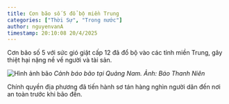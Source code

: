 ```yaml
---
title: Cơn bão số 5 đổ bộ miền Trung
categories: ["Thời Sự", "Trong nước"]
author: nguyenvanA
timestamp: 20:10:08 20/4/2025
---
```


Cơn bão số 5 với sức gió giật cấp 12 đã đổ bộ vào các tỉnh miền Trung, gây thiệt hại nặng nề về người và tài sản.

![Hình ảnh bão](https://example.com/storm-image.jpg)
*Cảnh báo bão tại Quảng Nam. Ảnh: Báo Thanh Niên*

Chính quyền địa phương đã tiến hành sơ tán hàng nghìn người dân đến nơi an toàn trước khi bão đến.